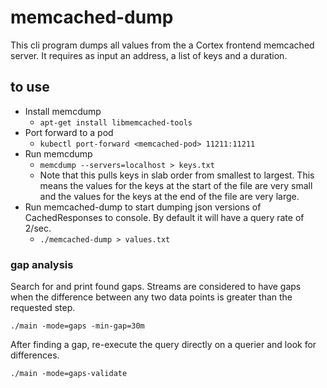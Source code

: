 # memcached-dump

This cli program dumps all values from the a Cortex frontend memcached server.  It requires as input an address, a list of keys and a duration.

## to use

- Install memcdump
  - `apt-get install libmemcached-tools`
- Port forward to a pod
  - `kubectl port-forward <memcached-pod> 11211:11211`
- Run memcdump
  - `memcdump --servers=localhost > keys.txt`
  - Note that this pulls keys in slab order from smallest to largest.  This means the values for the keys at the start of the file are very small and the values for the keys at the end of the file are very large.
- Run memcached-dump to start dumping json versions of CachedResponses to console.  By default it will have a query rate of 2/sec.
  - `./memcached-dump > values.txt`

### gap analysis

Search for and print found gaps.  Streams are considered to have gaps when the difference between any two data points is greater than the requested step.

```
./main -mode=gaps -min-gap=30m
```

After finding a gap, re-execute the query directly on a querier and look for differences.

```
./main -mode=gaps-validate
```